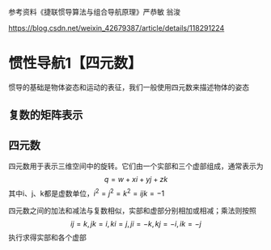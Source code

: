 参考资料《捷联惯导算法与组合导航原理》严恭敏 翁浚

https://blog.csdn.net/weixin_42679387/article/details/118291224

# 惯性导航1【四元数】

惯导的基础是物体姿态和运动的表征，我们一般使用四元数来描述物体的姿态

## 复数的矩阵表示





## 四元数

四元数用于表示三维空间中的旋转。它们由一个实部和三个虚部组成，通常表示为
$$
q=w+xi+yj+zk
$$
其中i、j、k都是虚数单位，$i^2=j^2=k^2=ijk=-1$

四元数之间的加法和减法与复数相似，实部和虚部分别相加或相减；乘法则按照
$$
ij=k,jk=i,ki=j,ji=-k,kj=-i,ik=-j
$$
执行求得实部和各个虚部







